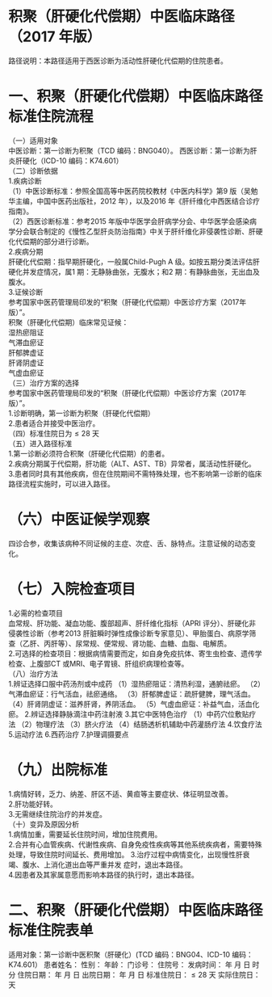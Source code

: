 # 积聚（肝硬化代偿期）中医临床路径 （2017 年版）  
路径说明：本路径适用于西医诊断为活动性肝硬化代偿期的住院患者。  
# 一、积聚（肝硬化代偿期）中医临床路径标准住院流程  
（一）适用对象  
中医诊断：第一诊断为积聚（TCD 编码：BNG040）。 西医诊断：第一诊断为肝炎肝硬化（ICD-10 编码：K74.601）  
（二）诊断依据  
1.疾病诊断  
（1）中医诊断标准：参照全国高等中医药院校教材《中医内科学》第9 版（吴勉华主编，中国中医药出版社，2012 年），以及2016 年《肝纤维化中西医结合诊疗指南》。  
（2）西医诊断标准：参考2015 年版中华医学会肝病学分会、中华医学会感染病学分会联合制定的《慢性乙型肝炎防治指南》中关于肝纤维化非侵袭性诊断、肝硬化代偿期的部分进行诊断。  
2.疾病分期  
肝硬化代偿期：指早期肝硬化，一般属Child-Pugh A 级。如按五期分类法评估肝硬化并发症情况，属1 期：无静脉曲张，无腹水；和2 期：有静脉曲张，无出血及腹水。  
3.证候诊断  
参考国家中医药管理局印发的“积聚（肝硬化代偿期）中医诊疗方案（2017年版）”。  
积聚（肝硬化代偿期）临床常见证候：  
湿热瘀阻证  
气滞血瘀证  
肝郁脾虚证  
肝肾阴虚证  
气虚血瘀证  
（三）治疗方案的选择  
参考国家中医药管理局印发的“积聚（肝硬化代偿期）中医诊疗方案（2017年版）”。  
1.诊断明确，第一诊断为积聚（肝硬化代偿期）  
2.患者适合并接受中医治疗。  
（四）标准住院日为${\leqslant}28$ 天  
（五）进入路径标准  
1.第一诊断必须符合积聚（肝硬化代偿期）的患者。  
2.疾病分期属于代偿期，肝功能（ALT、AST、TB）异常者，属活动性肝硬化。  
3.患者同时具有其他疾病，但在住院期间不需特殊处理，也不影响第一诊断的临床路径流程实施时，可以进入路径。  
# （六）中医证候学观察  
四诊合参，收集该病种不同证候的主症、次症、舌、脉特点。注意证候的动态变化。  
# （七）入院检查项目  
1.必需的检查项目  
血常规、肝功能、凝血功能、腹部超声、肝纤维化指标（APRI 评分）、肝硬化非侵袭性诊断（参考2013 肝脏瞬时弹性成像诊断专家意见）、甲胎蛋白、病原学筛查（乙肝、丙肝等）、尿常规、便常规、肾功能、血糖、血脂、电解质。  
2.可选择的检查项目：根据病情需要而定，如自身免疫抗体、寄生虫检查、遗传学检查、上腹部CT 或MRI、电子胃镜、肝组织病理检查等。  
（八）治疗方法  
1.辨证选择口服中药汤剂或中成药  （1）湿热瘀阻证：清热利湿，通腑祛瘀。 （2）气滞血瘀证：行气活血，祛瘀通络。  （3）肝郁脾虚证：疏肝健脾，理气活血。  （4）肝肾阴虚证：滋养肝肾，养阴活血。 （5）气虚血瘀证：补益气血，活血化瘀。  2.辨证选择静脉滴注中药注射液  3.其它中医特色治疗 （1）中药穴位敷贴疗法 （2）物理疗法 （3）脐火疗法 （4）结肠透析机辅助中药灌肠疗法 4.饮食疗法 5.运动疗法 6.西药治疗  7.护理调摄要点  
# （九）出院标准  
1.病情好转，乏力、纳差、肝区不适、黄疸等主要症状、体征明显改善。  
2.肝功能好转。  
3.无需继续住院治疗的并发症。  
（十）变异及原因分析  
1.病情加重，需要延长住院时间，增加住院费用。  
2.合并有心血管疾病、代谢性疾病、自身免疫性疾病等其他系统疾病者，需要特殊处理，导致住院时间延长、费用增加。 3.治疗过程中病情变化，出现慢性肝衰竭、腹水、上消化道出血等严重并发 症时，退出本路径。  
4.因患者及其家属意愿而影响本路径的执行时，退出本路径。  
# 二、积聚（肝硬化代偿期）中医临床路径标准住院表单  
适用对象：第一诊断中医积聚（肝硬化）(TCD 编码：BNG04、ICD-10 编码：K74.601） 患者姓名：          性别：    年龄：    门诊号：         住院号：            发病时间：   年  月  日  时  分  住院日期：   年  月  日 出院日期：   年  月   日 标准住院日：${\leqslant}28$ 天               实际住院日：     天  

